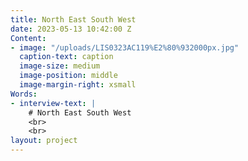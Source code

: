 ```yaml
---
title: North East South West
date: 2023-05-13 10:42:00 Z
Content:
- image: "/uploads/LIS0323AC119%E2%80%932000px.jpg"
  caption-text: caption
  image-size: medium
  image-position: middle
  image-margin-right: xsmall
Words:
- interview-text: |
    # North East South West
    <br>
    <br>
layout: project
---
```


